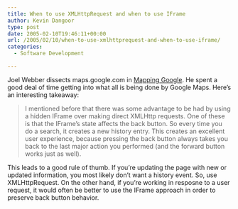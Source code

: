 ```yaml
---
title: When to use XMLHttpRequest and when to use IFrame
author: Kevin Dangoor
type: post
date: 2005-02-10T19:46:11+00:00
url: /2005/02/10/when-to-use-xmlhttprequest-and-when-to-use-iframe/
categories:
  - Software Development

---
```

Joel Webber dissects maps.google.com in [Mapping Google][1]. He spent a good deal of time getting into what all is being done by Google Maps. Here&#8217;s an interesting takeaway:

> I mentioned before that there was some advantage to be had by using a hidden IFrame over making direct XMLHttp requests. One of these is that the IFrame&#8217;s state affects the back button. So every time you do a search, it creates a new history entry. This creates an excellent user experience, because pressing the back button always takes you back to the last major action you performed (and the forward button works just as well).

This leads to a good rule of thumb. If you&#8217;re updating the page with new or updated information, you most likely don&#8217;t want a history event. So, use XMLHttpRequest. On the other hand, if you&#8217;re working in resposne to a user request, it would often be better to use the IFrame approach in order to preserve back button behavior.

 [1]: http://jgwebber.blogspot.com/2005/02/mapping-google.html "as simple as possible, but no simpler: Mapping Google"